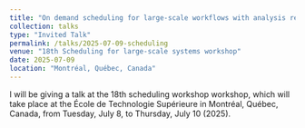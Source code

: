 ```yaml
---
title: "On demand scheduling for large-scale workflows with analysis requirements"
collection: talks
type: "Invited Talk"
permalink: /talks/2025-07-09-scheduling
venue: "18th Scheduling for large-scale systems workshop"
date: 2025-07-09
location: "Montréal, Québec, Canada"
---
```


I will be giving a talk at the 18th scheduling workshop workshop, which will take place at the École de Technologie Supérieure in Montréal, Québec, Canada, from Tuesday, July 8, to Thursday, July 10 (2025).


